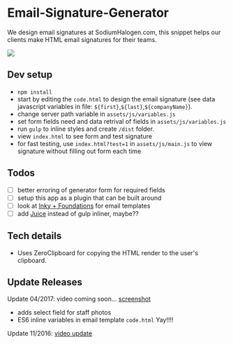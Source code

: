 # Email-Signature-Generator
We design email signatures at SodiumHalogen.com, this snippet helps our clients make HTML email signatures for their teams.

![](http://sodiumhalogen.com/up_c/Screen%20Shot%202017-04-02%20at%2010.35.39%20PM-rEzHZTjwo6.png)

## Dev setup
- `npm install`
- start by editing the `code.html` to design the email signature (see data javascript variables in file: `${first}`,`${last}`,`${companyName}`).
- change server path variable in `assets/js/variables.js`
- set form fields need and data retrival of fields in `assets/js/variables.js`
- run `gulp` to inline styles and create `/dist` folder.
- view `index.html` to see form and test signature
- for fast testing, use `index.html?test=1` in `assets/js/main.js` to view signature without filling out form each time

## Todos
- [ ] better erroring of generator form for required fields
- [ ] setup this app as a plugin that can be built around
- [ ] look at [Inky + Foundations](https://foundation.zurb.com/emails/docs/) for email templates
- [ ] add [Juice](https://github.com/Automattic/juice) instead of gulp inliner, maybe??

## Tech details
- Uses ZeroClipboard for copying the HTML render to the user's clipboard.

## Update Releases
Update 04/2017: video coming soon... [screenshot](http://sodiumhalogen.com/up_c/Screen%20Shot%202017-04-02%20at%2010.35.39%20PM-rEzHZTjwo6.png)

- adds select field for staff photos
- ES6 inline variables in email template `code.html` Yay!!!!

Update 11/2016: [video update](http://sodiumhalogen.com/up_c/updates-email-sig-gen-2016_s-9fP8STTXWi.mp4)
